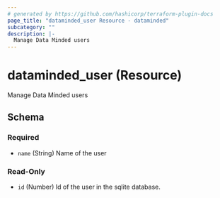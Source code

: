 ```yaml
---
# generated by https://github.com/hashicorp/terraform-plugin-docs
page_title: "dataminded_user Resource - dataminded"
subcategory: ""
description: |-
  Manage Data Minded users
---
```


# dataminded_user (Resource)

Manage Data Minded users



<!-- schema generated by tfplugindocs -->
## Schema

### Required

- `name` (String) Name of the user

### Read-Only

- `id` (Number) Id of the user in the sqlite database.
